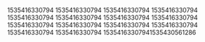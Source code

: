 1535416330794
1535416330794
1535416330794
1535416330794
1535416330794
1535416330794
1535416330794
1535416330794
1535416330794
1535416330794
1535416330794
1535416330794
1535416330794
1535416330794
15354163307941535430561286